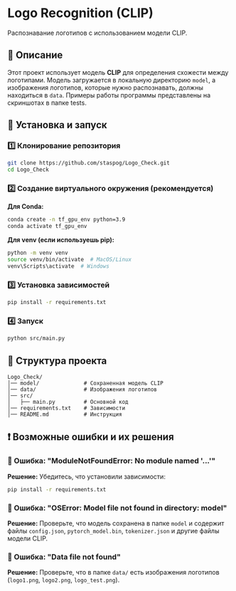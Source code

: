 # Logo Recognition (CLIP)

Распознавание логотипов с использованием модели CLIP.

## 📌 Описание
Этот проект использует модель **CLIP** для определения схожести между логотипами.
Модель загружается в локальную директорию `model`, а изображения логотипов, которые нужно распознавать, должны находиться в `data`.
Примеры работы программы представлены на скриншотах в папке tests. 

## 🚀 Установка и запуск
### 1️⃣ Клонирование репозитория
```sh
git clone https://github.com/staspog/Logo_Check.git
cd Logo_Check
```

### 2️⃣ Создание виртуального окружения (рекомендуется)
**Для Conda:**
```sh
conda create -n tf_gpu_env python=3.9
conda activate tf_gpu_env
```
**Для venv (если используешь pip):**
```sh
python -m venv venv
source venv/bin/activate  # MacOS/Linux
venv\Scripts\activate  # Windows
```

### 3️⃣ Установка зависимостей
```sh
pip install -r requirements.txt
```

### 4️⃣ Запуск
```sh
python src/main.py
```

## 📂 Структура проекта
```
Logo_Check/
│── model/              # Сохраненная модель CLIP
│── data/               # Изображения логотипов
│── src/
│   ├── main.py         # Основной код
│── requirements.txt    # Зависимости
│── README.md           # Инструкция
```

## ❗ Возможные ошибки и их решения
### 🔹 Ошибка: "ModuleNotFoundError: No module named '...'"
**Решение:** Убедитесь, что установили зависимости:
```sh
pip install -r requirements.txt
```

### 🔹 Ошибка: "OSError: Model file not found in directory: model"
**Решение:** Проверьте, что модель сохранена в папке `model` и содержит файлы `config.json`, `pytorch_model.bin`, `tokenizer.json` и другие файлы модели CLIP.

### 🔹 Ошибка: "Data file not found"
**Решение:** Проверьте, что в папке `data/` есть изображения логотипов (`logo1.png`, `logo2.png`, `logo_test.png`).
